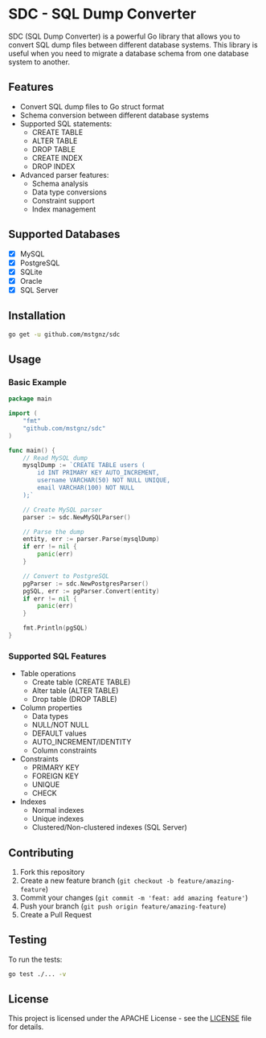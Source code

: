 # SDC - SQL Dump Converter

SDC (SQL Dump Converter) is a powerful Go library that allows you to convert SQL dump files between different database systems. This library is useful when you need to migrate a database schema from one database system to another.

## Features

- Convert SQL dump files to Go struct format
- Schema conversion between different database systems
- Supported SQL statements:
  - CREATE TABLE
  - ALTER TABLE
  - DROP TABLE
  - CREATE INDEX
  - DROP INDEX
- Advanced parser features:
  - Schema analysis
  - Data type conversions
  - Constraint support
  - Index management

## Supported Databases

- [x] MySQL
- [x] PostgreSQL
- [x] SQLite
- [x] Oracle
- [x] SQL Server

## Installation

```bash
go get -u github.com/mstgnz/sdc
```

## Usage

### Basic Example

```go
package main

import (
    "fmt"
    "github.com/mstgnz/sdc"
)

func main() {
    // Read MySQL dump
    mysqlDump := `CREATE TABLE users (
        id INT PRIMARY KEY AUTO_INCREMENT,
        username VARCHAR(50) NOT NULL UNIQUE,
        email VARCHAR(100) NOT NULL
    );`

    // Create MySQL parser
    parser := sdc.NewMySQLParser()

    // Parse the dump
    entity, err := parser.Parse(mysqlDump)
    if err != nil {
        panic(err)
    }

    // Convert to PostgreSQL
    pgParser := sdc.NewPostgresParser()
    pgSQL, err := pgParser.Convert(entity)
    if err != nil {
        panic(err)
    }

    fmt.Println(pgSQL)
}
```

### Supported SQL Features

- Table operations
  - Create table (CREATE TABLE)
  - Alter table (ALTER TABLE)
  - Drop table (DROP TABLE)
- Column properties
  - Data types
  - NULL/NOT NULL
  - DEFAULT values
  - AUTO_INCREMENT/IDENTITY
  - Column constraints
- Constraints
  - PRIMARY KEY
  - FOREIGN KEY
  - UNIQUE
  - CHECK
- Indexes
  - Normal indexes
  - Unique indexes
  - Clustered/Non-clustered indexes (SQL Server)

## Contributing

1. Fork this repository
2. Create a new feature branch (`git checkout -b feature/amazing-feature`)
3. Commit your changes (`git commit -m 'feat: add amazing feature'`)
4. Push your branch (`git push origin feature/amazing-feature`)
5. Create a Pull Request

## Testing

To run the tests:

```bash
go test ./... -v
```

## License

This project is licensed under the APACHE License - see the [LICENSE](LICENSE) file for details.